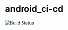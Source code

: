 # android_ci-cd

[![Build Status](https://www.travis-ci.org/initfusion/android_ci-cd.svg?branch=master)](https://www.travis-ci.org/initfusion/android_ci-cd)
